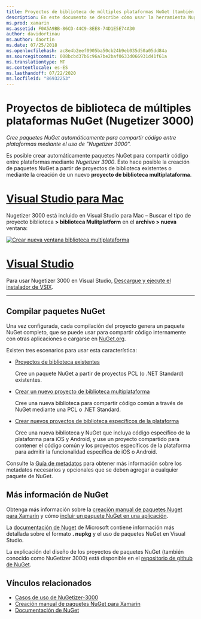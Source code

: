 ```yaml
---
title: Proyectos de biblioteca de múltiples plataformas NuGet (también conocido como Nugetizer 3000)
description: En este documento se describe cómo usar la herramienta Nugetizer 3000 para crear automáticamente paquetes NuGet para compartir código entre plataformas.
ms.prod: xamarin
ms.assetid: F0A5A9BB-86CD-44C9-8EE8-74D1E5E74A30
author: davidortinau
ms.author: daortin
ms.date: 07/25/2018
ms.openlocfilehash: ac8e4b2eef0905ba50cb24b9eb035d50a05dd84a
ms.sourcegitcommit: 008bcbd37b6c96a7be2baf0633d066931d41f61a
ms.translationtype: MT
ms.contentlocale: es-ES
ms.lasthandoff: 07/22/2020
ms.locfileid: "86932253"
---
```

# <a name="nuget-multiplatform-library-projects-nugetizer-3000"></a>Proyectos de biblioteca de múltiples plataformas NuGet (Nugetizer 3000)

_Cree paquetes NuGet automáticamente para compartir código entre plataformas mediante el uso de "Nugetizer 3000"._

Es posible crear automáticamente paquetes NuGet para compartir código entre plataformas mediante _Nugetizer 3000_. Esto hace posible la creación de paquetes NuGet a partir de proyectos de biblioteca existentes o mediante la creación de un nuevo **proyecto de biblioteca multiplataforma**.

# <a name="visual-studio-for-mac"></a>[Visual Studio para Mac](#tab/macos)

Nugetizer 3000 está incluido en Visual Studio para Mac &ndash; Buscar el tipo de proyecto biblioteca **> biblioteca Mulitplatform** en el **archivo > nueva** ventana:

[![Crear nueva ventana biblioteca multiplataforma](images/mulitplatform-library-sml.png)](images/mulitplatform-library.png#lightbox)

# <a name="visual-studio"></a>[Visual Studio](#tab/windows)

Para usar Nugetizer 3000 en Visual Studio, [Descargue y ejecute el instalador de VSIX](https://bit.ly/nugetizer-2017).

-----

## <a name="building-nuget-packages"></a>Compilar paquetes NuGet

Una vez configurada, cada compilación del proyecto genera un paquete NuGet completo, que se puede usar para compartir código internamente con otras aplicaciones o cargarse en [NuGet.org](https://www.nuget.org).

Existen tres escenarios para usar esta característica:

- [Proyectos de biblioteca existentes](existing-library.md)

  Cree un paquete NuGet a partir de proyectos PCL (o .NET Standard) existentes.

- [Crear un nuevo proyecto de biblioteca multiplataforma](single-codebase.md)

  Cree una nueva biblioteca para compartir código común a través de NuGet mediante una PCL o .NET Standard.

- [Crear nuevos proyectos de biblioteca específicos de la plataforma](platform-specific.md)

  Cree una nueva biblioteca y NuGet que incluya código específico de la plataforma para iOS y Android, y use un proyecto compartido para contener el código común y los proyectos específicos de la plataforma para admitir la funcionalidad específica de iOS o Android.

Consulte la [Guía de metadatos](metadata.md) para obtener más información sobre los metadatos necesarios y opcionales que se deben agregar a cualquier paquete de NuGet.

## <a name="further-nuget-information"></a>Más información de NuGet

Obtenga más información sobre la [creación manual de paquetes Nuget para Xamarin](~/cross-platform/app-fundamentals/nuget-manual.md) y cómo [incluir un paquete NuGet en una aplicación](https://docs.microsoft.com/visualstudio/mac/nuget-walkthrough).

La [documentación de Nuget](https://docs.microsoft.com/nuget/) de Microsoft contiene información más detallada sobre el formato **. nupkg** y el uso de paquetes NuGet en Visual Studio.

La explicación del diseño de los proyectos de paquetes NuGet (también conocido como NuGetizer 3000) está disponible en el [repositorio de github de NuGet](https://github.com/NuGet/Home/wiki/NuGetizer-3000).

## <a name="related-links"></a>Vínculos relacionados

- [Casos de uso de NuGetizer-3000](https://github.com/NuGet/Home/wiki/NuGetizer-Core-Scenarios)
- [Creación manual de paquetes NuGet para Xamarin](~/cross-platform/app-fundamentals/nuget-manual.md)
- [Documentación de NuGet](https://docs.microsoft.com/nuget/)
